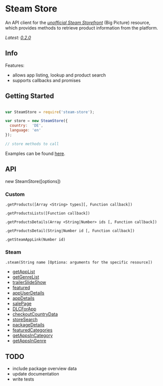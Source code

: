 Steam Store
===========

An API client for the *[unofficial Steam Storefront][0]* (Big Picture) resource,
which provides methods to retrieve product information from the platform.

_Latest: [0.2.0][1]_


## Info

Features:
* allows app listing, lookup and product search
* supports callbacks and promises


## Getting Started

```js

var SteamStore = require('steam-store');

var store = new SteamStore({
  country:  'DE',
  language: 'en'
});

// store methods to call

```

Examples can be found [here][2].


## API

new SteamStore([options])


### Custom

`.getProducts([Array <String> types][, Function callback])`

`.getProductsLists([Function callback])`

`.getProductsDetails(Array <String|Number> ids [, Function callback])`

`.getProductsDetail(String|Number id [, Function callback])`

`.getSteamAppLink(Number id)`

### Steam

`.steam(String name [Optiona: arguments for the specific resource])`

-  [getAppList][4]
-  [getGenreList][5]
-  [trailerSlideShow][6]
-  [featured][7]
-  [appUserDetails][8]
-  [appDetails][9]
-  [salePage][10]
-  [DLCForApp][11]
-  [checkoutCountryData][12]
-  [storeSearch][13]
-  [packageDetails][14]
-  [featuredCategories][15]
-  [getAppsInCategory][16]
-  [getAppsInGenre][17]


## TODO

- include package overview data
- update documentation
- write tests




[0]: https://wiki.teamfortress.com/wiki/User:RJackson/StorefrontAPI
[1]: https://github.com/Autarc/steam-store/blob/master/CHANGELOG.md
[2]: https://github.com/Autarc/steam-store/blob/master/examples/

[4]: https://github.com/Autarc/steam-store/blob/master/lib/API-steam.js#L54
[5]: https://github.com/Autarc/steam-store/blob/master/lib/API-steam.js#L54
[6]: https://github.com/Autarc/steam-store/blob/master/lib/API-steam.js#L71
[7]: https://github.com/Autarc/steam-store/blob/master/lib/API-steam.js#L90
[8]: https://github.com/Autarc/steam-store/blob/master/lib/API-steam.js#L108
[9]: https://github.com/Autarc/steam-store/blob/master/lib/API-steam.js#L128
[10]: https://github.com/Autarc/steam-store/blob/master/lib/API-steam.js#L147
[11]: https://github.com/Autarc/steam-store/blob/master/lib/API-steam.js#L166
[12]: https://github.com/Autarc/steam-store/blob/master/lib/API-steam.js#L184
[13]: https://github.com/Autarc/steam-store/blob/master/lib/API-steam.js#L203
[14]: https://github.com/Autarc/steam-store/blob/master/lib/API-steam.js#L222
[15]: https://github.com/Autarc/steam-store/blob/master/lib/API-steam.js#L241
[16]: https://github.com/Autarc/steam-store/blob/master/lib/API-steam.js#L260
[17]: https://github.com/Autarc/steam-store/blob/master/lib/API-steam.js#L280
